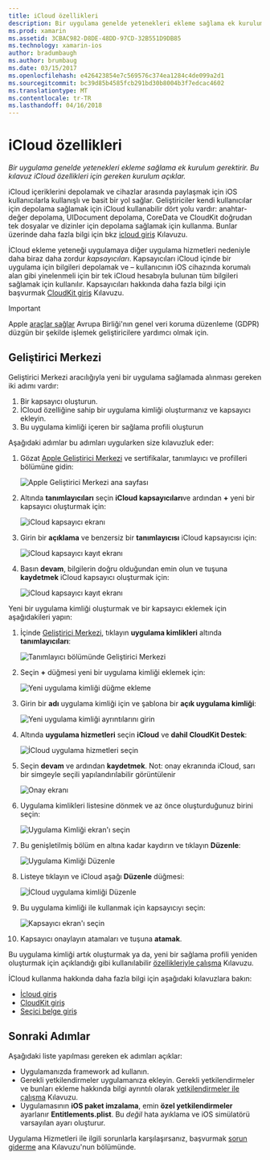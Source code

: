 ```yaml
---
title: iCloud özellikleri
description: Bir uygulama genelde yetenekleri ekleme sağlama ek kurulum gerektirir. Bu kılavuz iCloud özellikleri için gereken kurulum açıklar.
ms.prod: xamarin
ms.assetid: 3CBAC982-D8DE-48DD-97CD-32B551D9DB85
ms.technology: xamarin-ios
author: bradumbaugh
ms.author: brumbaug
ms.date: 03/15/2017
ms.openlocfilehash: e426423854e7c569576c374ea1284c4de099a2d1
ms.sourcegitcommit: bc39d85b4585fcb291bd30b8004b3f7edcac4602
ms.translationtype: MT
ms.contentlocale: tr-TR
ms.lasthandoff: 04/16/2018
---
```

# <a name="icloud-capabilities"></a>iCloud özellikleri

_Bir uygulama genelde yetenekleri ekleme sağlama ek kurulum gerektirir. Bu kılavuz iCloud özellikleri için gereken kurulum açıklar._

iCloud içeriklerini depolamak ve cihazlar arasında paylaşmak için iOS kullanıcılarla kullanışlı ve basit bir yol sağlar. Geliştiriciler kendi kullanıcılar için depolama sağlamak için iCloud kullanabilir dört yolu vardır: anahtar-değer depolama, UIDocument depolama, CoreData ve CloudKit doğrudan tek dosyalar ve dizinler için depolama sağlamak için kullanma. Bunlar üzerinde daha fazla bilgi için bkz [icloud giriş](~/ios/data-cloud/introduction-to-icloud.md) Kılavuzu.

İCloud ekleme yeteneği uygulamaya diğer uygulama hizmetleri nedeniyle daha biraz daha zordur _kapsayıcıları_. Kapsayıcıları iCloud içinde bir uygulama için bilgileri depolamak ve – kullanıcının iOS cihazında korumalı alan gibi yinelenmeli için bir tek iCloud hesabıyla bulunan tüm bilgileri sağlamak için kullanılır. Kapsayıcıları hakkında daha fazla bilgi için başvurmak [CloudKit giriş](~/ios/data-cloud/intro-to-cloudkit.md) Kılavuzu.

> [!IMPORTANT]
> Apple [araçlar sağlar](https://developer.apple.com/support/allowing-users-to-manage-data/) Avrupa Birliği'nın genel veri koruma düzenleme (GDPR) düzgün bir şekilde işlemek geliştiricilere yardımcı olmak için.

<a name="icloud-developer-center" />

## <a name="developer-center"></a>Geliştirici Merkezi

Geliştirici Merkezi aracılığıyla yeni bir uygulama sağlamada alınması gereken iki adımı vardır:

1.  Bir kapsayıcı oluşturun.
2.  İCloud özelliğine sahip bir uygulama kimliği oluşturmanız ve kapsayıcı ekleyin.
3. Bu uygulama kimliği içeren bir sağlama profili oluşturun

Aşağıdaki adımlar bu adımları uygularken size kılavuzluk eder:

1.  Gözat [Apple Geliştirici Merkezi](https://developer.apple.com/account/) ve sertifikalar, tanımlayıcı ve profilleri bölümüne gidin: 
    
     ![Apple Geliştirici Merkezi ana sayfası](icloud-capabilities-images/image22.png)

2.  Altında **tanımlayıcıları** seçin **iCloud kapsayıcıları**ve ardından **+** yeni bir kapsayıcı oluşturmak için:  
    
    ![iCloud kapsayıcı ekranı](icloud-capabilities-images/image23.png)

3.  Girin bir **açıklama** ve benzersiz bir **tanımlayıcısı** iCloud kapsayıcısı için: 
    
    ![iCloud kapsayıcı kayıt ekranı](icloud-capabilities-images/image24.png)

4.  Basın **devam**, bilgilerin doğru olduğundan emin olun ve tuşuna **kaydetmek** iCloud kapsayıcı oluşturmak için:  
    
    ![iCloud kapsayıcı kayıt ekranı](icloud-capabilities-images/image25.png)

Yeni bir uygulama kimliği oluşturmak ve bir kapsayıcı eklemek için aşağıdakileri yapın:

1.  İçinde [Geliştirici Merkezi](https://developer.apple.com/account/), tıklayın **uygulama kimlikleri** altında **tanımlayıcıları**: 
    
    ![Tanımlayıcı bölümünde Geliştirici Merkezi](icloud-capabilities-images/image26.png)

2.  Seçin **+** düğmesi yeni bir uygulama kimliği eklemek için: 
    
    ![Yeni uygulama kimliği düğme ekleme](icloud-capabilities-images/image27.png)

3.  Girin bir **adı** uygulama kimliği için ve şablona bir **açık uygulama kimliği**:
    
    ![Yeni uygulama kimliği ayrıntılarını girin](icloud-capabilities-images/image28.png)

4.  Altında **uygulama hizmetleri** seçin **iCloud** ve **dahil CloudKit Destek**:
    
    ![İCloud uygulama hizmetleri seçin](icloud-capabilities-images/image29.png)

5.  Seçin **devam** ve ardından **kaydetmek**. Not: onay ekranında iCloud, sarı bir simgeyle seçili yapılandırılabilir görüntülenir   
    
    ![Onay ekranı](icloud-capabilities-images/image30.png)

6.  Uygulama kimlikleri listesine dönmek ve az önce oluşturduğunuz birini seçin: 
    
    ![Uygulama Kimliği ekran'ı seçin](icloud-capabilities-images/image31.png)

7.  Bu genişletilmiş bölüm en altına kadar kaydırın ve tıklayın **Düzenle**:
    
    ![Uygulama Kimliği Düzenle](icloud-capabilities-images/image32.png)

8.  Listeye tıklayın ve iCloud aşağı **Düzenle** düğmesi:  
    
    ![İCloud uygulama kimliği Düzenle](icloud-capabilities-images/image33.png)

9.  Bu uygulama kimliği ile kullanmak için kapsayıcıyı seçin:  
    
    ![Kapsayıcı ekran'ı seçin](icloud-capabilities-images/image34.png)

10. Kapsayıcı onaylayın atamaları ve tuşuna **atamak**.
 
Bu uygulama kimliği artık oluşturmak ya da, yeni bir sağlama profili yeniden oluşturmak için açıklandığı gibi kullanılabilir [özellikleriyle çalışma](~/ios/deploy-test/provisioning/capabilities/index.md) Kılavuzu. 

İCloud kullanma hakkında daha fazla bilgi için aşağıdaki kılavuzlara bakın:

*   [İcloud giriş](~/ios/data-cloud/introduction-to-icloud.md)
*   [CloudKit giriş](~/ios/data-cloud/intro-to-cloudkit.md)
*   [Seçici belge giriş](~/ios/platform/document-picker.md)

## <a name="next-steps"></a>Sonraki Adımlar
 
Aşağıdaki liste yapılması gereken ek adımları açıklar:

* Uygulamanızda framework ad kullanın.
* Gerekli yetkilendirmeler uygulamanıza ekleyin. Gerekli yetkilendirmeler ve bunları ekleme hakkında bilgi ayrıntılı olarak [yetkilendirmeler ile çalışma](~/ios/deploy-test/provisioning/entitlements.md) Kılavuzu.
* Uygulamasının **iOS paket imzalama**, emin **özel yetkilendirmeler** ayarlanır **Entitlements.plist**. Bu _değil_ hata ayıklama ve iOS simülatörü varsayılan ayarı oluşturur.

Uygulama Hizmetleri ile ilgili sorunlarla karşılaşırsanız, başvurmak [sorun giderme](~/ios/deploy-test/provisioning/capabilities/index.md) ana Kılavuzu'nun bölümünde.